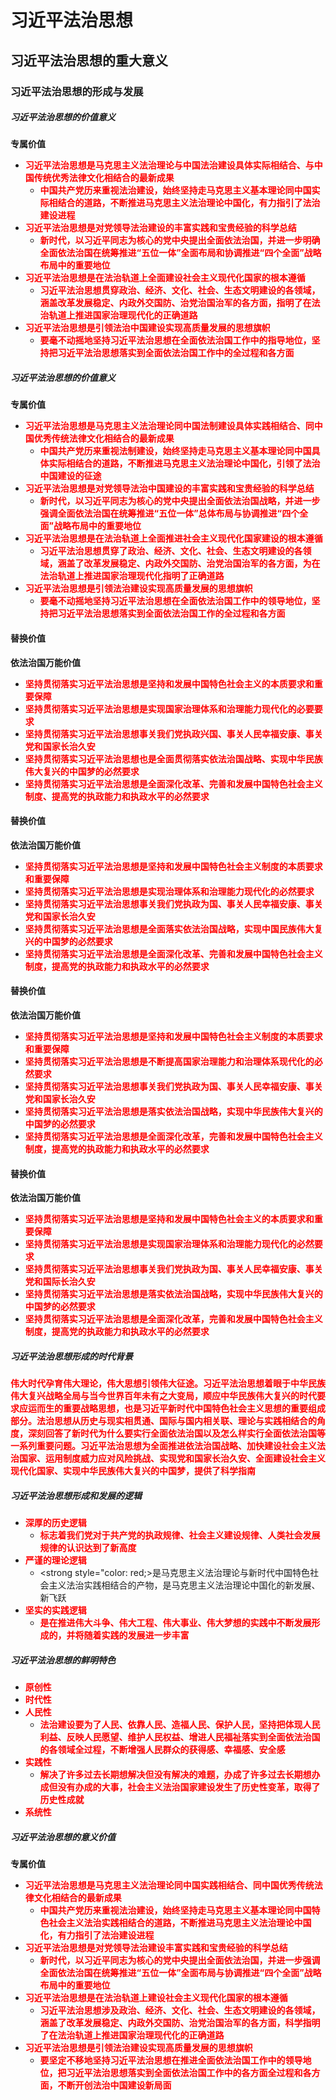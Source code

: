 # 习近平法治思想

## 习近平法治思想的重大意义

### 习近平法治思想的形成与发展

##### 习近平法治思想的价值意义
**专属价值**
- <strong style="color: red;">习近平法治思想是马克思主义法治理论与中国法治建设具体实际相结合、与中国传统优秀法律文化相结合的最新成果</strong>
  - <strong style="color: red;">中国共产党历来重视法治建设，始终坚持走马克思主义基本理论同中国实际相结合的道路，不断推进马克思主义法治理论中国化，有力指引了法治建设进程</strong>
- <strong style="color: red;">习近平法治思想是对党领导法治建设的丰富实践和宝贵经验的科学总结</strong>
  - <strong style="color: red;">新时代，以习近平同志为核心的党中央提出全面依法治国，并进一步明确全面依法治国在统筹推进“五位一体”全面布局和协调推进“四个全面”战略布局中的重要地位</strong>
- <strong style="color: red;">习近平法治思想是在法治轨道上全面建设社会主义现代化国家的根本遵循</strong>
  - <strong style="color: red;">习近平法治思想贯穿政治、经济、文化、社会、生态文明建设的各领域，涵盖改革发展稳定、内政外交国防、治党治国治军的各方面，指明了在法治轨道上推进国家治理现代化的正确道路</strong>
- <strong style="color: red;">习近平法治思想是引领法治中国建设实现高质量发展的思想旗帜</strong>
  - <strong style="color: red;">要毫不动摇地坚持习近平法治思想在全面依法治国工作中的指导地位，坚持把习近平法治思想落实到全面依法治国工作中的全过程和各方面</strong>

##### 习近平法治思想的价值意义
**专属价值**
- <strong style="color: red;">习近平法治思想是马克思主义法治理论同中国法制建设具体实践相结合、同中国优秀传统法律文化相结合的最新成果</strong>
  - <strong style="color: red;">中国共产党历来重视法制建设，始终坚持走马克思主义基本理论同中国具体实际相结合的道路，不断推进马克思主义法治理论中国化，引领了法治中国建设的征途</strong>
- <strong style="color: red;">习近平法治思想是对党领导法治中国建设的丰富实践和宝贵经验的科学总结</strong>
  - <strong style="color: red;">新时代，以习近平同志为核心的党中央提出全面依法治国战略，并进一步强调全面依法治国在统筹推进“五位一体”总体布局与协调推进“四个全面”战略布局中的重要地位</strong>
- <strong style="color: red;">习近平法治思想是在法治轨道上全面推进社会主义现代化国家建设的根本遵循</strong>
  - <strong style="color: red;">习近平法治思想贯穿了政治、经济、文化、社会、生态文明建设的各领域，涵盖了改革发展稳定、内政外交国防、治党治国治军的各方面，为在法治轨道上推进国家治理现代化指明了正确道路</strong>
- <strong style="color: red;">习近平法治思想是引领法治建设实现高质量发展的思想旗帜</strong>
  - <strong style="color: red;">要毫不动摇地坚持习近平法治思想在全面依法治国工作中的领导地位，坚持把习近平法治思想落实到全面依法治国工作的全过程和各方面</strong>

#### 替换价值
**依法治国万能价值**
- <strong style="color: red;">坚持贯彻落实习近平法治思想是坚持和发展中国特色社会主义的本质要求和重要保障</strong>
- <strong style="color: red;">坚持贯彻落实习近平法治思想是实现国家治理体系和治理能力现代化的必要要求</strong>
- <strong style="color: red;">坚持贯彻落实习近平法治思想事关我们党执政兴国、事关人民幸福安康、事关党和国家长治久安</strong>
- <strong style="color: red;">坚持贯彻落实习近平法治思想也是全面贯彻落实依法治国战略、实现中华民族伟大复兴的中国梦的必然要求</strong>
- <strong style="color: red;">坚持贯彻落实习近平法治思想是全面深化改革、完善和发展中国特色社会主义制度、提高党的执政能力和执政水平的必然要求</strong>

#### 替换价值
**依法治国万能价值**
- <strong style="color: red;">坚持贯彻落实习近平法治思想是坚持和发展中国特色社会主义制度的本质要求和重要保障</strong>
- <strong style="color: red;">坚持贯彻落实习近平法治思想是实现治理体系和治理能力现代化的必然要求</strong>
- <strong style="color: red;">坚持贯彻落实习近平法治思想事关我们党执政为国、事关人民幸福安康、事关党和国家长治久安</strong>
- <strong style="color: red;">坚持贯彻落实习近平法治思想是全面落实依法治国战略，实现中国民族伟大复兴的中国梦的必然要求</strong>
- <strong style="color: red;">坚持贯彻落实习近平法治思想是全面深化改革、完善和发展中国特色社会主义制度，提高党的执政能力和执政水平的必然要求</strong>

#### 替换价值
**依法治国万能价值**
- <strong style="color: red;">坚持贯彻落实习近平法治思想是坚持和发展中国特色社会主义制度的本质要求和重要保障</strong>
- <strong style="color: red;">坚持贯彻落实习近平法治思想是不断提高国家治理能力和治理体系现代化的必然要求</strong>
- <strong style="color: red;">坚持贯彻落实习近平法治思想事关我们党执政为国、事关人民幸福安康、事关党和国家长治久安</strong>
- <strong style="color: red;">坚持贯彻落实习近平法治思想是落实依法治国战略，实现中华民族伟大复兴的中国梦的必然要求</strong>
- <strong style="color: red;">坚持贯彻落实习近平法治思想是全面深化改革，完善和发展中国特色社会主义制度，提高党的执政能力和执政水平的必然要求</strong>

#### 替换价值
**依法治国万能价值**
- <strong style="color: red;">坚持贯彻落实习近平法治思想是坚持和发展中国特色社会主义的本质要求和重要保障</strong>
- <strong style="color: red;">坚持贯彻落实习近平法治思想是实现国家治理体系和治理能力现代化的必然要求</strong>
- <strong style="color: red;">坚持贯彻落实习近平法治思想事关我们党执政为国、事关人民幸福安康、事关党和国际长治久安</strong>
- <strong style="color: red;">坚持贯彻落实习近平法治思想是落实依法治国战略，实现中华民族伟大复兴的中国梦的必然要求</strong>
- <strong style="color: red;">坚持贯彻落实习近平法治思想是全面深化改革，完善和发展中国特色社会主义制度，提高党的执政能力和执政水平的必然要求</strong>

##### 习近平法治思想形成的时代背景
<strong style="color: red;">伟大时代孕育伟大理论，伟大思想引领伟大征途。习近平法治思想着眼于中华民族伟大复兴战略全局与当今世界百年未有之大变局，顺应中华民族伟大复兴的时代要求应运而生的重要战略思想，也是习近平新时代中国特色社会主义思想的重要组成部分。法治思想从历史与现实相贯通、国际与国内相关联、理论与实践相结合的角度，深刻回答了新时代为什么要实行全面依法治国以及怎么样实行全面依法治国等一系列重要问题。习近平法治思想为全面推进依法治国战略、加快建设社会主义法治国家、运用制度威力应对风险挑战、实现党和国家长治久安、全面建设社会主义现代化国家、实现中华民族伟大复兴的中国梦，提供了科学指南</strong>

##### 习近平法治思想形成和发展的逻辑
- <strong style="color: red;">深厚的历史逻辑</strong>
  - <strong style="color: red;">标志着我们党对于共产党的执政规律、社会主义建设规律、人类社会发展规律的认识达到了新高度</strong>
- <strong style="color: red;">严谨的理论逻辑</strong>
  - <strong style="color: red;>是马克思主义法治理论与新时代中国特色社会主义法治实践相结合的产物，是马克思主义法治理论中国化的新发展、新飞跃</strong>
- <strong style="color: red;">坚实的实践逻辑</strong>
  - <strong style="color: red;">是在推进伟大斗争、伟大工程、伟大事业、伟大梦想的实践中不断发展形成的，并将随着实践的发展进一步丰富</strong>

##### 习近平法治思想的鲜明特色
- <strong style="color: red;">原创性</strong>
- <strong style="color: red;">时代性</strong>
- <strong style="color: red;">人民性</strong>
  - <strong style="color: red;">法治建设要为了人民、依靠人民、造福人民、保护人民，坚持把体现人民利益、反映人民愿望、维护人民权益、增进人民福祉落实到全面依法治国的各领域全过程，不断增强人民群众的获得感、幸福感、安全感</strong>
- <strong style="color: red;">实践性</strong>
  - <strong style="color: red;">解决了许多过去长期想解决但没有解决的难题，办成了许多过去长期想办成但没有办成的大事，社会主义法治国家建设发生了历史性变革，取得了历史性成就</strong>
- <strong style="color: red;">系统性</strong>

##### 习近平法治思想的意义价值
**专属价值**
- <strong style="color: red;">习近平法治思想是马克思主义法治理论同中国实践相结合、同中国优秀传统法律文化相结合的最新成果</strong>
  - <strong style="color: red;">中国共产党历来重视法治建设，始终坚持走马克思主义基本理论同中国特色社会主义法治实践相结合的道路，不断推进马克思主义法治理论中国化，有力指引了法治建设进程</strong>
- <strong style="color: red;">习近平法治思想是对党领导法治建设丰富实践和宝贵经验的科学总结</strong>
  - <strong style="color: red;">新时代，以习近平同志为核心的党中央提出全面依法治国，并进一步强调全面依法治国在统筹推进“五位一体”全面布局与协调推进“四个全面”战略布局中的重要地位</strong>
- <strong style="color: red;">习近平法治思想是在法治轨道上建设社会主义现代化国家的根本遵循</strong>
  - <strong style="color: red;">习近平法治思想涉及政治、经济、文化、社会、生态文明建设的各领域，涵盖了改革发展稳定、内政外交国防、治党治国治军的各方面，科学指明了在法治轨道上推进国家治理现代化的正确道路</strong>
- <strong style="color: red;">习近平法治思想是引领法治建设实现高质量发展的思想旗帜</strong>
  - <strong style="color: red;">要坚定不移地坚持习近平法治思想在推进全面依法治国工作中的领导地位，把习近平法治思想落实到全面依法治国工作中的各方面全过程和各方面，不断开创法治中国建设新局面</strong>
